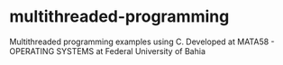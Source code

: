# multithreaded-programming
Multithreaded programming examples using C. Developed at MATA58 - OPERATING SYSTEMS at Federal University of Bahia
